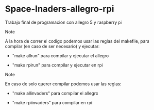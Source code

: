 # Space-Inaders-allegro-rpi
Trabajo final de programacion con allegro 5 y raspberry pi

> [!NOTE]
> A la hora de correr el codigo podemos usar las reglas del makefile, para compilar (en caso de ser necesario) y ejecutar:
>
> - "make allrun" para compilar y ejecutar el allegro
>
> - "make rpirun" para compilar y ejecutar en rpi

> [!NOTE]
> En caso de solo querer compilar podemos usar las reglas:
>
- "make allinvaders" para compilar el allegro

- "make rpiinvaders" para compilar en rpi
